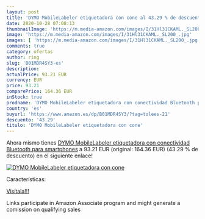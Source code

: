 ```yaml
---
layout: post
title: 'DYMO MobileLabeler etiquetadora con cone al 43.29 % de descuento'
date: 2020-10-28 07:08:13
thumbnailImage: 'https://m.media-amazon.com/images/I/31Hl31CKAML._SL200_.jpg'
image: 'https://m.media-amazon.com/images/I/31Hl31CKAML._SL200_.jpg'
images: [ 'https://m.media-amazon.com/images/I/31Hl31CKAML._SL200_.jpg' ]
comments: true
category: ofertas
author: ring
slug: 'B01MDR4SY3-es'
description:
actualPrice: 93.21 EUR
currency: EUR
price: 93.21
comparePrice: 164.36 EUR
inStock: true
prodname: 'DYMO MobileLabeler etiquetadora con conectividad Bluetooth para smartphones'
country: 'es'
buyurl: 'https://www.amazon.es/dp/B01MDR4SY3/?tag=tolees-21'
descuento: '43.29'
titulo: 'DYMO MobileLabeler etiquetadora con cone'
---
```


Ahora mismo tienes [DYMO MobileLabeler etiquetadora con conectividad Bluetooth para smartphones](https://www.amazon.es/dp/B01MDR4SY3/?tag=tolees-21) a 93.21 EUR (original: 164.36 EUR) (43.29 %  de descuento) en el siguiente enlace!

[![DYMO MobileLabeler etiquetadora con cone](https://m.media-amazon.com/images/I/31Hl31CKAML._SL200_.jpg)](https://www.amazon.es/dp/B01MDR4SY3/?tag=tolees-21)

Características:


[Visítala!!!](https://www.amazon.es/dp/B01MDR4SY3/?tag=tolees-21)

Links participate in Amazon Associate program and might generate a comission on qualifying sales
